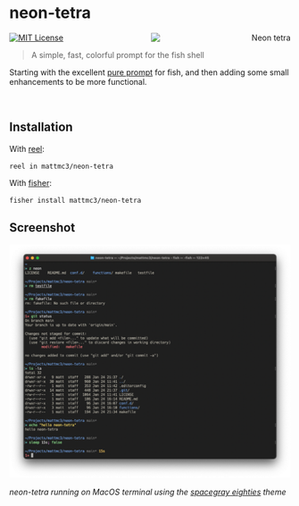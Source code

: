 # neon-tetra

<a title="Azul [Copyrighted free use], via Wikimedia Commons"
   href="https://commons.wikimedia.org/wiki/File:NeonTetra.JPG"
   align="right">
<img align="right"
     width="250"
     alt="Neon tetra"
     src="https://upload.wikimedia.org/wikipedia/commons/5/5c/NeonTetra.JPG">
</a>

[![MIT License](https://img.shields.io/badge/license-MIT-007EC7.svg?style=flat-square)](/LICENSE)

> A simple, fast, colorful prompt for the fish shell

Starting with the excellent [pure prompt][pure] for fish, and then adding some small enhancements to be more functional.

<div style="clear:both">&nbsp;</div>

## Installation

With [reel]:

```
reel in mattmc3/neon-tetra
```

With [fisher]:

```
fisher install mattmc3/neon-tetra
```

## Screenshot

![screenshot][screenshot]

_neon-tetra running on MacOS terminal using the [spacegray eighties] theme_

[fisher]: https://github.com/jorgebucaran/fisher
[reel]: https://github.com/mattmc3/reel
[pure]: https://github.com/pure-fish/pure
[screenshot]: https://raw.githubusercontent.com/mattmc3/neon-tetra/resources/img/neon-tetra-terminal.png
[spacegray eighties]: https://github.com/mbadolato/iTerm2-Color-Schemes#spacegray
